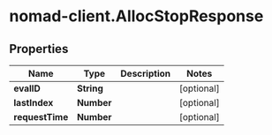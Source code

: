 # nomad-client.AllocStopResponse

## Properties

Name | Type | Description | Notes
------------ | ------------- | ------------- | -------------
**evalID** | **String** |  | [optional] 
**lastIndex** | **Number** |  | [optional] 
**requestTime** | **Number** |  | [optional] 


